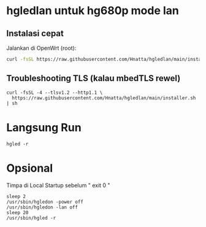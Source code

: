 # hgledlan untuk hg680p mode lan

## Instalasi cepat

Jalankan di OpenWrt (root):

```bash
curl -fsSL https://raw.githubusercontent.com/Hnatta/hgledlan/main/installer.sh | sh
```

## Troubleshooting TLS (kalau mbedTLS rewel)

```
curl -fsSL -4 --tlsv1.2 --http1.1 \
  https://raw.githubusercontent.com/Hnatta/hgledlan/main/installer.sh | sh
```
# Langsung Run
```
hgled -r
```

# Opsional 
Timpa di Local Startup sebelum " exit 0 "
```
sleep 2
/usr/sbin/hgledon -power off
/usr/sbin/hgledon -lan off
sleep 20
/usr/sbin/hgled -r
```
